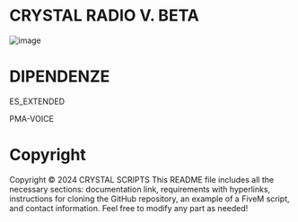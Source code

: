 # CRYSTAL RADIO V. BETA
![image](https://github.com/user-attachments/assets/0a021d80-3252-4a9d-b61a-47591baa085b)

# DIPENDENZE

ES_EXTENDED

PMA-VOICE

# Copyright
Copyright © 2024 CRYSTAL SCRIPTS This README file includes all the necessary sections: documentation link, requirements with hyperlinks, instructions for cloning the GitHub repository, an example of a FiveM script, and contact information. Feel free to modify any part as needed!

